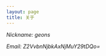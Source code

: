 ```yaml
---
layout: page
title: 关于
---
```


<i class="fa fa-user"> Nickname: geons</i>

<i class="fa fa-envelope"> Email: Z2VvbnNjbkAxNjMuY29tDQo=</i>
